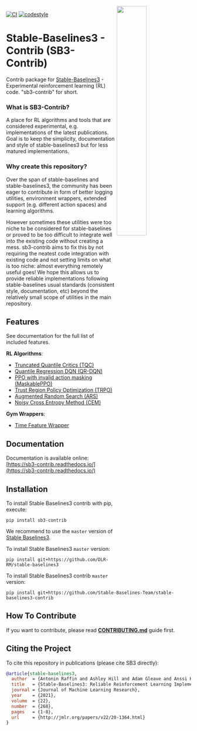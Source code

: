 <img src="docs/\_static/img/logo.png" align="right" width="40%"/>

[![CI](https://github.com/Stable-Baselines-Team/stable-baselines3-contrib/workflows/CI/badge.svg)](https://github.com/Stable-Baselines-Team/stable-baselines3-contrib/actions) [![codestyle](https://img.shields.io/badge/code%20style-black-000000.svg)](https://github.com/psf/black)

# Stable-Baselines3 - Contrib (SB3-Contrib)

Contrib package for [Stable-Baselines3](https://github.com/DLR-RM/stable-baselines3) - Experimental reinforcement learning (RL) code.
"sb3-contrib" for short.

### What is SB3-Contrib?

A place for RL algorithms and tools that are considered experimental, e.g. implementations of the latest publications. Goal is to keep the simplicity, documentation and style of stable-baselines3 but for less matured implementations.

### Why create this repository?

Over the span of stable-baselines and stable-baselines3, the community has been eager to contribute in form of better logging utilities, environment wrappers, extended support (e.g. different action spaces) and learning algorithms.

However sometimes these utilities were too niche to be considered for stable-baselines or proved to be too difficult to integrate well into the existing code without creating a mess. sb3-contrib aims to fix this by not requiring the neatest code integration with existing code and not setting limits on what is too niche: almost everything remotely useful goes!
We hope this allows us to provide reliable implementations following stable-baselines usual standards (consistent style, documentation, etc) beyond the relatively small scope of utilities in the main repository.



## Features

See documentation for the full list of included features.

**RL Algorithms**:
- [Truncated Quantile Critics (TQC)](https://arxiv.org/abs/2005.04269)
- [Quantile Regression DQN (QR-DQN)](https://arxiv.org/abs/1710.10044)
- [PPO with invalid action masking (MaskablePPO)](https://arxiv.org/abs/2006.14171)
- [Trust Region Policy Optimization (TRPO)](https://arxiv.org/abs/1502.05477)
- [Augmented Random Search (ARS)](https://arxiv.org/abs/1803.07055)
- [Noisy Cross Entropy Method (CEM)]()

**Gym Wrappers**:
- [Time Feature Wrapper](https://arxiv.org/abs/1712.00378)


## Documentation

Documentation is available online: [https://sb3-contrib.readthedocs.io/](https://sb3-contrib.readthedocs.io/)


## Installation

To install Stable Baselines3 contrib with pip, execute:

```
pip install sb3-contrib
```

We recommend to use the `master` version of [Stable Baselines3](https://github.com/DLR-RM/stable-baselines3/).

To install Stable Baselines3 `master` version:
```
pip install git+https://github.com/DLR-RM/stable-baselines3
```

To install Stable Baselines3 contrib `master` version:
```
pip install git+https://github.com/Stable-Baselines-Team/stable-baselines3-contrib
```

## How To Contribute

If you want to contribute, please read [**CONTRIBUTING.md**](./CONTRIBUTING.md) guide first.


## Citing the Project

To cite this repository in publications (please cite SB3 directly):

```bibtex
@article{stable-baselines3,
  author  = {Antonin Raffin and Ashley Hill and Adam Gleave and Anssi Kanervisto and Maximilian Ernestus and Noah Dormann},
  title   = {Stable-Baselines3: Reliable Reinforcement Learning Implementations},
  journal = {Journal of Machine Learning Research},
  year    = {2021},
  volume  = {22},
  number  = {268},
  pages   = {1-8},
  url     = {http://jmlr.org/papers/v22/20-1364.html}
}
```

